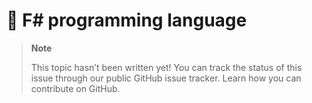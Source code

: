 # 🔧 F# programming language

> **Note**
> 
> This topic hasn’t been written yet! You can track the status of this issue through our public GitHub issue tracker. Learn how you can contribute on GitHub.
